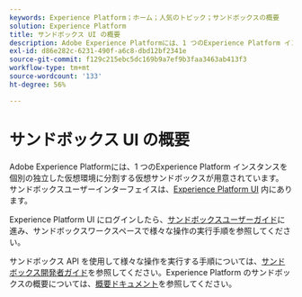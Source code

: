 ```yaml
---
keywords: Experience Platform；ホーム；人気のトピック；サンドボックスの概要
solution: Experience Platform
title: サンドボックス UI の概要
description: Adobe Experience Platformには、1 つのExperience Platform インスタンスを個別の独立した仮想環境に分割する仮想サンドボックスが用意されています。 サンドボックスのユーザーインターフェイスは、Experience Platform UI 内にあります。
exl-id: d86e282c-6231-490f-a6c8-dbd12bf2341e
source-git-commit: f129c215ebc5dc169b9a7ef9b3faa3463ab413f3
workflow-type: tm+mt
source-wordcount: '133'
ht-degree: 56%

---
```


# サンドボックス UI の概要

Adobe Experience Platformには、1 つのExperience Platform インスタンスを個別の独立した仮想環境に分割する仮想サンドボックスが用意されています。 サンドボックスユーザーインターフェイスは、[Experience Platform UI](https://platform.adobe.com) 内にあります。

Experience Platform UI にログインしたら、[サンドボックスユーザーガイド](user-guide.md)に進み、サンドボックスワークスペースで様々な操作の実行手順を参照してください。

サンドボックス API を使用して様々な操作を実行する手順については、[サンドボックス開発者ガイド](../api/getting-started.md)を参照してください。Experience Platform のサンドボックスの概要については、[概要ドキュメント](../home.md)を参照してください。
